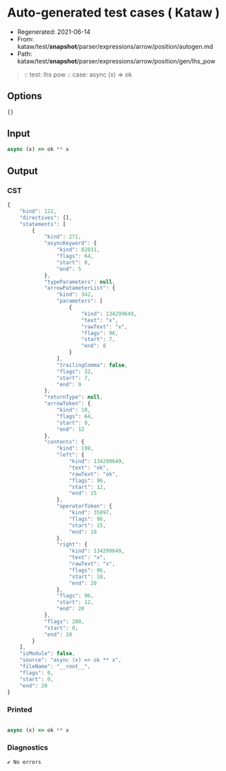 # Auto-generated test cases ( Kataw )
- Regenerated: 2021-06-14
- From: kataw/test/__snapshot__/parser/expressions/arrow/position/autogen.md
- Path: kataw/test/__snapshot__/parser/expressions/arrow/position/gen/lhs_pow
> :: test: lhs pow
> :: case: async (x) => ok
## Options

`````js
{}
`````
## Input

`````js
async (x) => ok ** x
`````
## Output

### CST

```javascript
{
    "kind": 122,
    "directives": [],
    "statements": [
        {
            "kind": 271,
            "asyncKeyword": {
                "kind": 82031,
                "flags": 64,
                "start": 0,
                "end": 5
            },
            "typeParameters": null,
            "arrowPatameterList": {
                "kind": 342,
                "parameters": [
                    {
                        "kind": 134299649,
                        "text": "x",
                        "rawText": "x",
                        "flags": 96,
                        "start": 7,
                        "end": 8
                    }
                ],
                "trailingComma": false,
                "flags": 32,
                "start": 7,
                "end": 9
            },
            "returnType": null,
            "arrowToken": {
                "kind": 10,
                "flags": 64,
                "start": 9,
                "end": 12
            },
            "contents": {
                "kind": 198,
                "left": {
                    "kind": 134299649,
                    "text": "ok",
                    "rawText": "ok",
                    "flags": 96,
                    "start": 12,
                    "end": 15
                },
                "operatorToken": {
                    "kind": 35897,
                    "flags": 96,
                    "start": 15,
                    "end": 18
                },
                "right": {
                    "kind": 134299649,
                    "text": "x",
                    "rawText": "x",
                    "flags": 96,
                    "start": 18,
                    "end": 20
                },
                "flags": 96,
                "start": 12,
                "end": 20
            },
            "flags": 288,
            "start": 0,
            "end": 20
        }
    ],
    "isModule": false,
    "source": "async (x) => ok ** x",
    "fileName": "__root__",
    "flags": 0,
    "start": 0,
    "end": 20
}
```

### Printed

```javascript

async (x) => ok ** x

```

### Diagnostics

```javascript
✔ No errors
```

